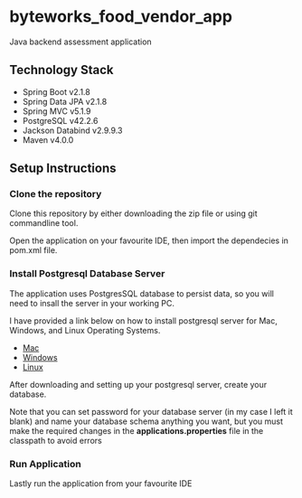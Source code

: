 # byteworks_food_vendor_app
Java backend assessment application
<br>
<h2>Technology Stack</h2>
<ul>
<li>Spring Boot v2.1.8</li>
<li>Spring Data JPA v2.1.8</li>
<li>Spring MVC v5.1.9</li>
<li>PostgreSQL v42.2.6</li>
<li>Jackson Databind v2.9.9.3</li>
<li>Maven v4.0.0</li>
</ul>
<h2>Setup Instructions</h2>

<h3>Clone the repository</h3>
<p>Clone this repository by either downloading the zip file or using git commandline tool.</p>
<p>Open the application on your favourite IDE, then import the dependecies in pom.xml file.</p>

<h3>Install Postgresql Database Server</h3>
<p>The application uses PostgresSQL database to persist data, so you will need to insall the server in your working PC.</p>
<p>I have provided a link below on how to install postgresql server for Mac, Windows, and Linux Operating Systems.</p>

<ul>
<li><a href="https://gist.github.com/ibraheem4/ce5ccd3e4d7a65589ce84f2a3b7c23a3" target="_blank">Mac</a></li>
<li><a href="https://www.postgresql.org/download/windows/" target="_blank">Windows</a></li>
<li><a href="http://postgresguide.com/setup/install.html" target="_blank">Linux</a></li>
</ul>
<p>After downloading and setting up your postgresql server, create your database.</p>
<p>Note that you can set password for your database server 
(in my case I left it blank) and name your database schema anything you want,
but you must make the required changes in the <b>applications.properties</b> file in the classpath to avoid errors
</p>

<h3>Run Application</h3>
<p>Lastly run the application from your favourite IDE</p>

